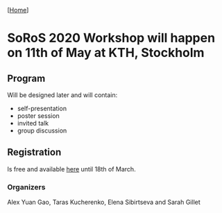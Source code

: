 [[Home](index.html)]

# SoRoS 2020 Workshop will happen on 11th of May at KTH, Stockholm

## Program
Will be designed later and will contain:
* self-presentation
* poster session
* invited talk
* group discussion

## Registration
Is free and available [here](https://forms.gle/24R7n8TDJViZwmQH6) until 18th of March.

### Organizers
Alex Yuan Gao, Taras Kucherenko, Elena Sibirtseva and Sarah Gillet


